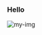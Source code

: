 ### Hello
![my-img](https://raw.githubusercontent.com/b-saideepak/b-saideepak.github.io/master/my-img.png)
